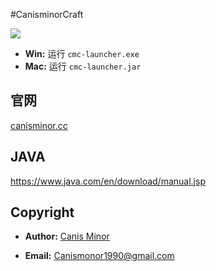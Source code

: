 #CanisminorCraft

![](https://o4j4l4n7h.qnssl.com/20161215-22116-bg.png)

- **Win:** 运行 `cmc-launcher.exe`
- **Mac:** 运行 `cmc-launcher.jar`	

## 官网

[canisminor.cc](http://canisminor.cc)

## JAVA

<https://www.java.com/en/download/manual.jsp>

## Copyright

- **Author:** [Canis Minor](http://canisminor.cc)

- **Email:** [Canismonor1990@gmail.com](Canismonor1990@gmail.com)
